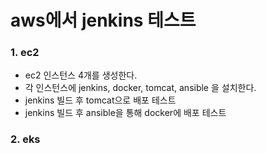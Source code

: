 # aws에서 jenkins 테스트



### 1. ec2

- ec2 인스턴스 4개를 생성한다.
- 각 인스턴스에 jenkins, docker, tomcat, ansible 을 설치한다.
- jenkins 빌드 후 tomcat으로 배포 테스트
- jenkins 빌드 후 ansible을 통해 docker에 배포 테스트

### 2. eks
